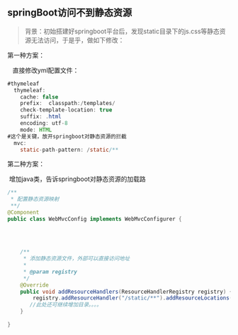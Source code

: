 ## springBoot访问不到静态资源

> 背景：初始搭建好springboot平台后，发现static目录下的js.css等静态资源无法访问，于是乎，做如下修改：

第一种方案：

   直接修改yml配置文件：

```java
#thymeleaf
  thymeleaf:
    cache: false
    prefix:  classpath:/templates/
    check-template-location: true
    suffix: .html
    encoding: utf-8
    mode: HTML
#这个是关键，放开springboot对静态资源的拦截
  mvc:
    static-path-pattern: /static/**
```

第二种方案：

​	增加java类，告诉springboot对静态资源的加载路

```java
/**
 * 配置静态资源映射
 **/
@Component
public class WebMvcConfig implements WebMvcConfigurer {
 
 
 
 
    /**
     * 添加静态资源文件，外部可以直接访问地址
     *
     * @param registry
     */
    @Override
    public void addResourceHandlers(ResourceHandlerRegistry registry) {
        registry.addResourceHandler("/static/**").addResourceLocations("classpath:/static/");
       //此处还可继续增加目录。。。。
    }
 
}
```

​    